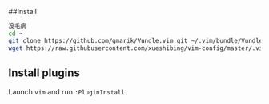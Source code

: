 ##Install
```bash
没毛病
cd ~
git clone https://github.com/gmarik/Vundle.vim.git ~/.vim/bundle/Vundle.vim
wget https://raw.githubusercontent.com/xueshibing/vim-config/master/.vimrc
```

## Install plugins
Launch `vim` and run `:PluginInstall`
